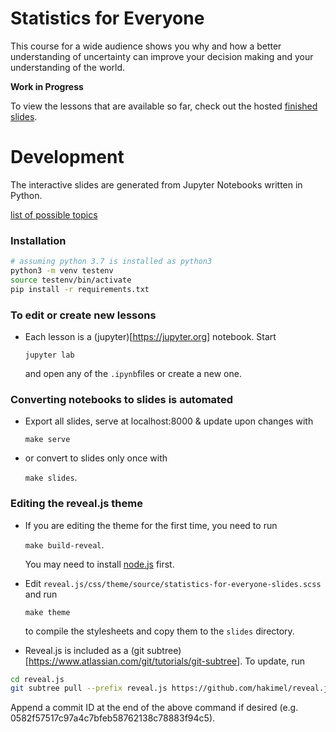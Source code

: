 # Statistics for Everyone

This course for a wide audience shows you why and how a better understanding of uncertainty can improve your decision making and your understanding of the world.

**Work in Progress**

To view the lessons that are available so far, check out the hosted [finished slides](https://felixpatzelt.com/statistics-for-everyone).

# Development

The interactive slides are generated from Jupyter Notebooks written in Python.

[list of possible topics](topics.md)


### Installation

```sh
# assuming python 3.7 is installed as python3
python3 -m venv testenv
source testenv/bin/activate
pip install -r requirements.txt
```

### To edit or create new lessons

- Each lesson is a (jupyter)[https://jupyter.org] notebook. Start

    `jupyter lab`
    
    and open any of the `.ipynb`files or create a new one.


### Converting notebooks to slides is automated

- Export all slides, serve at localhost:8000 & update upon changes with

    `make serve`

- or convert to slides only once with

    `make slides`.

### Editing the reveal.js theme 

- If you are editing the theme for the first time, you need to run
    
    `make build-reveal`.
    
    You may need to install [node.js](https://nodejs.org/en/) first.

- Edit `reveal.js/css/theme/source/statistics-for-everyone-slides.scss` and run
    
    `make theme`

    to compile the stylesheets and copy them to the `slides` directory.
    
- Reveal.js is included as a (git subtree)[https://www.atlassian.com/git/tutorials/git-subtree]. To update, run

```sh
cd reveal.js
git subtree pull --prefix reveal.js https://github.com/hakimel/reveal.js.git
```
Append a commit ID at the end of the above command if desired (e.g. 0582f57517c97a4c7bfeb58762138c78883f94c5).